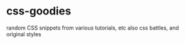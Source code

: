 # css-goodies
random CSS snippets from various tutorials, etc
also css battles, and original styles
